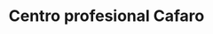 ---
title: "Centro profesional Cafaro"
url: /barcelona/centro-profesional-cafaro/
shop: Einkaufszentrum
---